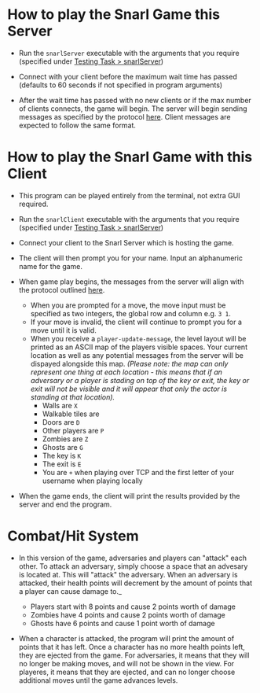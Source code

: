 # How to play the Snarl Game this Server

- Run the `snarlServer` executable with the arguments that you require (specified under [Testing Task > snarlServer](https://course.ccs.neu.edu/cs4500sp21/p09.html))

- Connect with your client before the maximum wait time has passed (defaults to 60 seconds if not specified in program arguments)

- After the wait time has passed with no new clients or if the max number of clients connects, the game will begin. The server will begin sending messages as specified by the protocol [here](https://course.ccs.neu.edu/cs4500sp21/protocol.html). Client messages are expected to follow the same format.

# How to play the Snarl Game with this Client

- This program can be played entirely from the terminal, not extra GUI required.

- Run the `snarlClient` executable with the arguments that you require (specified under [Testing Task > snarlServer](https://course.ccs.neu.edu/cs4500sp21/p09.html))

- Connect your client to the Snarl Server which is hosting the game.

- The client will then prompt you for your name. Input an alphanumeric name for the game.

- When game play begins, the messages from the server will align with the protocol outlined [here](https://course.ccs.neu.edu/cs4500sp21/protocol.html).
  - When you are prompted for a move, the move input must be specified as two integers, the global row and column e.g. `3 1`.
  - If your move is invalid, the client will continue to prompt you for a move until it is valid.
  - When you receive a `player-update-message`, the level layout will be printed as an ASCII map of the players visible spaces. Your current location as well as any potential messages from the server will be dispayed alongside this map. _(Please note: the map can only represent one thing at each location - this means that if an adversary or a player is stading on top of the key or exit, the key or exit will not be visible and it will appear that only the actor is standing at that location)._
    - Walls are `X`
    - Walkable tiles are ` `
    - Doors are `D`
    - Other players are `P`
    - Zombies are `Z`
    - Ghosts are `G`
    - The key is `K`
    - The exit is `E`
    - You are `+` when playing over TCP and the first letter of your username when playing locally
    
- When the game ends, the client will print the results provided by the server and end the program.

# Combat/Hit System

- In this version of the game, adversaries and players can "attack" each other. To attack an adversary, simply choose a space that an advesary is located at. This will "attack" the adversary. When an adversary is attacked, their health points will decrement by the amount of points that a player can cause damage to._
	- Players start with 8 points and cause 2 points worth of damage
	- Zombies have 4 points and cause 2 points worth of damage
	- Ghosts have 6 points and cause 1 point worth of damage

- When a character is attacked, the program will print the amount of points that it has left. Once a character has no more health points left, they are ejected from the game. For adversaries, it means that they will no longer be making moves, and will not be shown in the view. For playeres, it means that they are ejected, and can no longer choose additional moves until the game advances levels.

